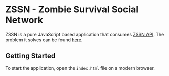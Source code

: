 # ZSSN - Zombie Survival Social Network
ZSSN is a pure JavaScript based application that consumes [ZSSN API](http://zssn-backend-example.herokuapp.com/swagger-api/index.html).
The problem it solves can be found [here](https://gist.github.com/akitaonrails/694fc9e85735c400d7e0dc8e79576288).

## Getting Started
To start the application, open the `index.html` file on a modern browser.


